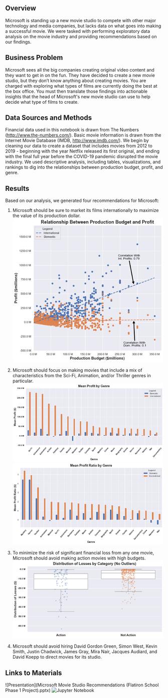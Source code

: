 ## Overview

Microsoft is standing up a new movie studio to compete with other major technology and media companies, but lacks data on what goes into making a successful movie. We were tasked with performing exploratory data analysis on the movie industry and providing recommendations based on our findings.


## Business Problem

Microsoft sees all the big companies creating original video content and they want to get in on the fun. They have decided to create a new movie studio, but they don’t know anything about creating movies. You are charged with exploring what types of films are currently doing the best at the box office. You must then translate those findings into actionable insights that the head of Microsoft's new movie studio can use to help decide what type of films to create.

## Data Sources and Methods

Financial data used in this notebook is drawn from The Numbers (http://www.the-numbers.com/). Basic movie information is drawn from the Internet Movie Database (IMDB, http://www.imdb.com/). We begin by cleaning our data to create a dataset that includes movies from 2012 to 2019 - beginning with the year Netflix released its first original, and ending with the final full year before the COVID-19 pandemic disrupted the movie industry. We used descriptive analysis, including tables, visualizations, and rankings to dig into the relationships between production budget, profit, and genre.

## Results

Based on our analysis, we generated four recommendations for Microsoft:
1. Microsoft should be sure to market its films internationally to maximize the value of its production dollar.
![profit_production_correlations](Images/prodbudget_profit_scatter.png)

2. Microsoft should focus on making movies that include a mix of characteristics from the Sci-Fi, Animation, and/or Thriller genres in particular.
![profits_by_genre](Images/profit_genre.png)
![profit_ratio_by_genre](Images/profitratio_genre.png)

3. To minimize the risk of significant financial loss from any one movie, Microsoft should avoid making action movies with high budgets.
![losses_by_category](Images/losses_by_cat.png)

4. Microsoft should avoid hiring David Gordon Green, Simon West, Kevin Smith, Justin Chadwick, James Gray, Mira Nair, Jacques Audiard, and David Koepp to direct movies for its studio.

## Links to Materials
![Presentation](Microsoft Movie Studio Recommendations (Flatiron School Phase 1 Project).pptx)
![Jupyter Notebook](Microsoft_Recs_Work.ipynb)

